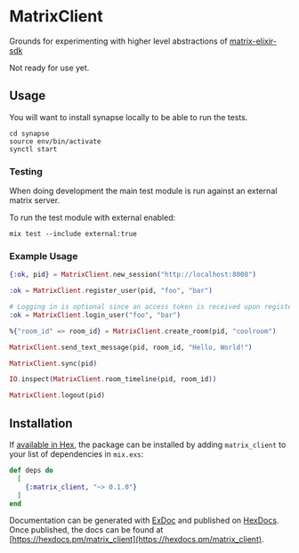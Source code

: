 # MatrixClient

Grounds for experimenting with higher level abstractions of [matrix-elixir-sdk]()

Not ready for use yet.

## Usage

You will want to install synapse locally to be able to run the tests.

```
cd synapse
source env/bin/activate
synctl start
```

### Testing

When doing development the main test module is run against an external matrix server.

To run the test module with external enabled:

```
mix test --include external:true
```

### Example Usage

```elixir
{:ok, pid} = MatrixClient.new_session("http://localhost:8008")

:ok = MatrixClient.register_user(pid, "foo", "bar")

# Logging in is optional since an access token is received upon registering
:ok = MatrixClient.login_user("foo", "bar")

%{"room_id" => room_id} = MatrixClient.create_room(pid, "coolroom")

MatrixClient.send_text_message(pid, room_id, "Hello, World!")

MatrixClient.sync(pid)

IO.inspect(MatrixClient.room_timeline(pid, room_id))

MatrixClient.logout(pid)
```

## Installation

If [available in Hex](https://hex.pm/docs/publish), the package can be installed
by adding `matrix_client` to your list of dependencies in `mix.exs`:

```elixir
def deps do
  [
    {:matrix_client, "~> 0.1.0"}
  ]
end
```

Documentation can be generated with [ExDoc](https://github.com/elixir-lang/ex_doc)
and published on [HexDocs](https://hexdocs.pm). Once published, the docs can
be found at [https://hexdocs.pm/matrix_client](https://hexdocs.pm/matrix_client).

